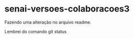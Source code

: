 # senai-versoes-colaboracoes3

Fazendo uma alteração no arquivo readme.

Lembrei do comando git status
